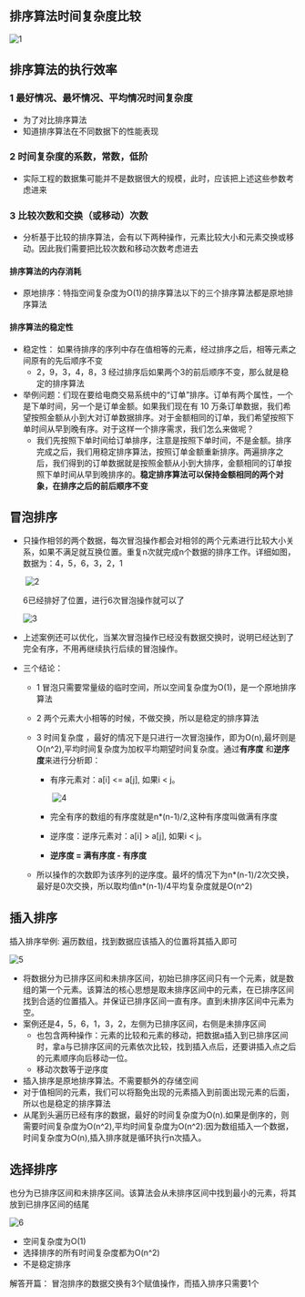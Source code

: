 ## 排序算法时间复杂度比较

 ![1](https://github.com/Qianlinnn/personal-study-zone/raw/master/%E6%95%B0%E6%8D%AE%E7%BB%93%E6%9E%84/img/%E6%8E%92%E5%BA%8F/1.png) 

## 排序算法的执行效率

### 1 最好情况、最坏情况、平均情况时间复杂度

* 为了对比排序算法
* 知道排序算法在不同数据下的性能表现

### 2 时间复杂度的系数，常数，低阶

* 实际工程的数据集可能并不是数据很大的规模，此时，应该把上述这些参数考虑进来

### 3 比较次数和交换（或移动）次数

*  分析基于比较的排序算法，会有以下两种操作，元素比较大小和元素交换或移动。因此我们需要把比较次数和移动次数考虑进去

#### 排序算法的内存消耗

* 原地排序：特指空间复杂度为O(1)的排序算法以下的三个排序算法都是原地排序算法

#### 排序算法的稳定性

* 稳定性： 如果待排序的序列中存在值相等的元素，经过排序之后，相等元素之间原有的先后顺序不变
  * 2，9，3，4，8，3 经过排序后如果两个3的前后顺序不变，那么就是稳定的排序算法
* 举例问题：们现在要给电商交易系统中的“订单”排序。订单有两个属性，一个是下单时间，另一个是订单金额。如果我们现在有 10 万条订单数据，我们希望按照金额从小到大对订单数据排序。对于金额相同的订单，我们希望按照下单时间从早到晚有序。对于这样一个排序需求，我们怎么来做呢？
  * 我们先按照下单时间给订单排序，注意是按照下单时间，不是金额。排序完成之后，我们用稳定排序算法，按照订单金额重新排序。两遍排序之后，我们得到的订单数据就是按照金额从小到大排序，金额相同的订单按照下单时间从早到晚排序的。**稳定排序算法可以保持金额相同的两个对象，在排序之后的前后顺序不变**

## 冒泡排序

* 只操作相邻的两个数据，每次冒泡操作都会对相邻的两个元素进行比较大小关系，如果不满足就互换位置。重复n次就完成n个数据的排序工作。详细如图，数据为：4，5，6，3，2，1

  ​		![2](https://github.com/Qianlinnn/personal-study-zone/raw/master/%E6%95%B0%E6%8D%AE%E7%BB%93%E6%9E%84/img/%E6%8E%92%E5%BA%8F/2.png)

  6已经排好了位置，进行6次冒泡操作就可以了

  ![3](https://github.com/Qianlinnn/personal-study-zone/raw/master/%E6%95%B0%E6%8D%AE%E7%BB%93%E6%9E%84/img/%E6%8E%92%E5%BA%8F/3.png)

* 上述案例还可以优化，当某次冒泡操作已经没有数据交换时，说明已经达到了完全有序，不用再继续执行后续的冒泡操作。

* 三个结论：

  * 1 冒泡只需要常量级的临时空间，所以空间复杂度为O(1)，是一个原地排序算法

  * 2 两个元素大小相等的时候，不做交换，所以是稳定的排序算法

  * 3 时间复杂度 ，最好的情况下是只进行一次冒泡操作，即为O(n),最坏则是O(n^2),平均时间复杂度为加权平均期望时间复杂度。通过**有序度** 和**逆序度**来进行分析即：

    * 有序元素对：a[i] <= a[j], 如果i < j。

      ​	![4](https://github.com/Qianlinnn/personal-study-zone/raw/master/%E6%95%B0%E6%8D%AE%E7%BB%93%E6%9E%84/img/%E6%8E%92%E5%BA%8F/4.png)

    * 完全有序的数组的有序度就是n*(n-1)/2,这种有序度叫做满有序度

    * 逆序度：逆序元素对：a[i] > a[j], 如果i < j。

    * **逆序度 = 满有序度 - 有序度**

  * 所以操作的次数即为该序列的逆序度。最坏的情况下为n*(n-1)/2次交换，最好是0次交换，所以取均值n*(n-1)/4平均复杂度就是O(n^2)

## 插入排序

插入排序举例: 遍历数组，找到数据应该插入的位置将其插入即可



![5](https://github.com/Qianlinnn/personal-study-zone/raw/master/%E6%95%B0%E6%8D%AE%E7%BB%93%E6%9E%84/img/%E6%8E%92%E5%BA%8F/5.png)



* 将数据分为已排序区间和未排序区间，初始已排序区间只有一个元素，就是数组的第一个元素。该算法的核心思想是取未排序区间中的元素，在已排序区间找到合适的位置插入。并保证已排序区间一直有序。直到未排序区间中元素为空。
* 案例还是4，5，6，1，3，2，左侧为已排序区间，右侧是未排序区间
  * 也包含两种操作：元素的比较和元素的移动，把数据a插入到已排序区间时，拿a与已排序区间的元素依次比较，找到插入点后，还要讲插入点之后的元素顺序向后移动一位。
  *  移动次数等于逆序度
* 插入排序是原地排序算法。不需要额外的存储空间
* 对于值相同的元素，我们可以将豁免出现的元素插入到前面出现元素的后面，所以也是稳定的排序算法
* 从尾到头遍历已经有序的数据，最好的时间复杂度为O(n).如果是倒序的，则需要时间复杂度为O(n^2),平均时间复杂度为O(n^2):因为数组插入一个数据，时间复杂度为O(n),插入排序就是循环执行n次插入。

## 选择排序

也分为已排序区间和未排序区间。该算法会从未排序区间中找到最小的元素，将其放到已排序区间的结尾

![6](https://github.com/Qianlinnn/personal-study-zone/raw/master/%E6%95%B0%E6%8D%AE%E7%BB%93%E6%9E%84/img/%E6%8E%92%E5%BA%8F/6.png)

* 空间复杂度为O(1)
* 选择排序的所有时间复杂度都为O(n^2)
* 不是稳定排序



解答开篇： 冒泡排序的数据交换有3个赋值操作，而插入排序只需要1个

